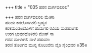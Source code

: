 +++
title = "035 ಹರನ ದುರ್ಗದಲಿರಲಿ"

+++
ಹರನ ದುರ್ಗದಲಿರಲಿ ಮೇಣಾ  
ಹರಿಯ ಕಡಲೊಳಗಿರಲಿ ಬ್ರಹ್ಮನ  
ಕರಕಮಂಡಲದೊಳಗೆ ಹುದುಗಲಿ ರವಿಯ ಮರೆಹೊಗಲಿ  
ಉರಗ ಭುವನದೊಳಿರಲಿ ಮೇಣ್ ಸಾ  
ಗರವ ಮುಳುಗಲಿ ನಾಳೆ ಪಡುವಣ  
ತರಣಿ ತೊಲಗದ ಮುನ್ನ ಕೊಲುವೆನು ವೈರಿ ಸೈಂಧವನ     ॥35॥
